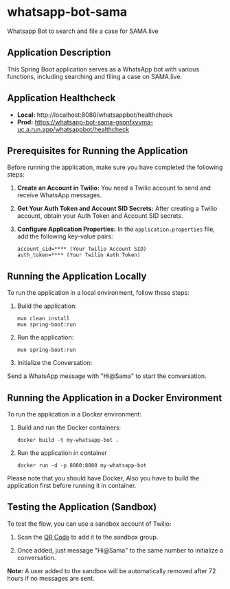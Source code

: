 # whatsapp-bot-sama
Whatsapp Bot to search and file a case for SAMA.live

## Application Description

This Spring Boot application serves as a WhatsApp bot with various functions, including searching and filing a case on SAMA.live.

## Application Healthcheck

- **Local:** http://localhost:8080/whatsappbot/healthcheck
- **Prod:** https://whatsapp-bot-sama-gspnfxyvma-uc.a.run.app/whatsappbot/healthcheck

## Prerequisites for Running the Application

Before running the application, make sure you have completed the following steps:

1. **Create an Account in Twilio:** You need a Twilio account to send and receive WhatsApp messages.

2. **Get Your Auth Token and Account SID Secrets:** After creating a Twilio account, obtain your Auth Token and Account SID secrets.

3. **Configure Application Properties:** In the `application.properties` file, add the following key-value pairs:

    ```properties
    account_sid=**** (Your Twilio Account SID)
    auth_token=**** (Your Twilio Auth Token)
    ```

## Running the Application Locally

To run the application in a local environment, follow these steps:

1. Build the application:

   ```shell
   mvn clean install
   mvn spring-boot:run

2. Run the application:

    ```shell
    mvn spring-boot:run

3. Initialize the Conversation:

Send a WhatsApp message with "Hi@Sama" to start the conversation.

## Running the Application in a Docker Environment

To run the application in a Docker environment:

1. Build and run the Docker containers:

    ```shell
    docker build -t my-whatsapp-bot .

2. Run the application in container

    ```shell
    docker run -d -p 8080:8080 my-whatsapp-bot

Please note that you should have Docker, Also you have to build the application first before running it in container.

## Testing the Application (Sandbox)

To test the flow, you can use a sandbox account of Twilio:

1. Scan the [QR Code](data:image/svg+xml;utf8,%3Csvg%20xmlns%3D%22http%3A%2F%2Fwww.w3.org%2F2000%2Fsvg%22%20viewBox%3D%220%200%2033%2033%22%20shape-rendering%3D%22crispEdges%22%3E%3Cpath%20fill%3D%22%23ffffff%22%20d%3D%22M0%200h33v33H0z%22%2F%3E%3Cpath%20stroke%3D%22%23000000%22%20d%3D%22M0%200.5h7m1%200h2m2%200h6m1%200h1m3%200h2m1%200h7M0%201.5h1m5%200h1m1%200h1m2%200h3m1%200h1m2%200h1m1%200h5m1%200h1m5%200h1M0%202.5h1m1%200h3m1%200h1m2%200h2m1%200h1m4%200h1m1%200h1m1%200h4m1%200h1m1%200h3m1%200h1M0%203.5h1m1%200h3m1%200h1m1%200h1m3%200h1m1%200h3m2%200h6m1%200h1m1%200h3m1%200h1M0%204.5h1m1%200h3m1%200h1m2%200h1m1%200h4m2%200h1m2%200h2m1%200h2m1%200h1m1%200h3m1%200h1M0%205.5h1m5%200h1m4%200h1m2%200h1m4%200h5m2%200h1m5%200h1M0%206.5h7m1%200h1m1%200h1m1%200h1m1%200h1m1%200h1m1%200h1m1%200h1m1%200h1m1%200h1m1%200h7M8%207.5h4m1%200h2m2%200h1m2%200h1m1%200h3M0%208.5h1m1%200h2m1%200h3m2%200h2m1%200h2m2%200h3m2%200h1m3%200h1m2%200h1m1%200h2M1%209.5h1m1%200h1m1%200h1m1%200h2m2%200h1m2%200h3m3%200h1m1%200h5m2%200h2m1%200h1M2%2010.5h1m1%200h1m1%200h3m2%200h1m2%200h2m1%200h1m1%200h3m1%200h2m2%200h3m1%200h2M2%2011.5h2m5%200h3m1%200h4m1%200h1m3%200h1m1%200h2m1%200h1m1%200h1m1%200h2M0%2012.5h1m1%200h1m1%200h3m1%200h1m1%200h1m7%200h2m1%200h1m2%200h2m1%200h3m2%200h1M1%2013.5h1m1%200h1m1%200h1m1%200h1m1%200h3m1%200h1m2%200h1m1%200h1m5%200h5m2%200h1M2%2014.5h1m3%200h1m1%200h4m3%200h4m3%200h2M0%2015.5h1m2%200h2m2%200h1m2%200h1m1%200h2m2%200h6m1%200h5m1%200h2M0%2016.5h1m2%200h8m1%200h2m1%200h2m1%200h4m1%200h1m1%200h2m1%200h3M1%2017.5h1m1%200h3m2%200h3m1%200h2m1%200h1m1%200h1m1%200h8m1%200h2m1%200h1M2%2018.5h1m3%200h2m4%200h2m1%200h1m1%200h1m4%200h1m3%200h1m1%200h1m1%200h2M0%2019.5h1m4%200h1m1%200h2m2%200h1m2%200h1m5%200h2m1%200h2m2%200h2m3%200h1M0%2020.5h2m1%200h5m1%200h1m1%200h2m1%200h2m2%200h1m1%200h1m2%200h1m2%200h1m1%200h3m1%200h1M0%2021.5h1m1%200h1m2%200h1m1%200h1m1%200h2m1%200h2m1%200h1m1%200h2m9%200h1m1%200h1m1%200h1M2%2022.5h1m1%200h3m4%200h3m2%200h2m4%200h1m3%200h1m1%200h2m1%200h2M1%2023.5h2m4%200h1m2%200h1m3%200h1m1%200h2m1%200h1m1%200h2m4%200h1m1%200h4M0%2024.5h1m3%200h3m1%200h1m1%200h3m2%200h1m4%200h2m2%200h5m1%200h3M8%2025.5h1m1%200h1m1%200h2m1%200h3m2%200h1m2%200h2m3%200h2m1%200h2M0%2026.5h7m1%200h1m3%200h1m2%200h2m2%200h1m2%200h3m1%200h1m1%200h1m3%200h1M0%2027.5h1m5%200h1m1%200h2m1%200h2m2%200h1m3%200h1m1%200h4m3%200h1m1%200h1m1%200h1M0%2028.5h1m1%200h3m1%200h1m2%200h2m1%200h3m2%200h1m1%200h2m2%200h6m1%200h1m1%200h1M0%2029.5h1m1%200h3m1%200h1m1%200h2m2%200h1m1%200h1m2%200h5m2%200h2m3%200h1m1%200h1M0%2030.5h1m1%200h3m1%200h1m1%200h1m1%200h3m4%200h3m1%200h3m2%200h2M0%2031.5h1m5%200h1m3%200h1m1%200h5m2%200h1m1%200h2m2%200h2m1%200h1m1%200h1m1%200h1M0%2032.5h7m1%200h2m2%200h2m1%200h1m1%200h2m3%200h5m2%200h1%22%2F%3E%3C%2Fsvg%3E) to add it to the sandbox group.

2. Once added, just message "Hi@Sama" to the same number to initialize a conversation.

**Note:** A user added to the sandbox will be automatically removed after 72 hours if no messages are sent.